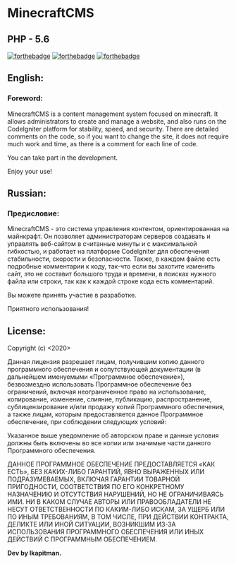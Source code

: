 # MinecraftCMS

## PHP - 5.6

[![forthebadge](https://forthebadge.com/images/badges/built-with-love.svg)](https://forthebadge.com)
[![forthebadge](https://forthebadge.com/images/badges/uses-html.svg)](https://forthebadge.com)
[![forthebadge](https://forthebadge.com/images/badges/built-by-hipsters.svg)](https://forthebadge.com)


## English:


### Foreword:


MinecraftCMS is a content management system focused on minecraft.
It allows administrators to create and manage a website, and also runs on the CodeIgniter platform for stability, speed, and security.
There are detailed comments on the code, so if you want to change the site,
it does not require much work and time,
as there is a comment for each line of code.

You can take part in the development.

Enjoy your use!


## Russian:


### Предисловие:


MinecraftCMS - это система управления контентом, ориентированная на майнкрафт.
Он позволяет администраторам серверов создавать и управлять веб-сайтом в считанные минуты и с максимальной гибкостью, и работает на платформе CodeIgniter для обеспечения стабильности, скорости и безопасности.
Также, в каждом файле есть подробные комментарии к коду, так-что если вы захотите изменить сайт,
это не составит большого труда и времени, в поисках нужного файла или строки,
так как к каждой строке кода есть комментарий.

Вы можете принять участие в разработке.

Приятного использования!


## License:


Copyright (c) <2020> <lkapitman>

Данная лицензия разрешает лицам, получившим копию данного программного обеспечения и сопутствующей документации (в дальнейшем именуемыми «Программное обеспечение»), безвозмездно использовать Программное обеспечение без ограничений, включая неограниченное право на использование, копирование, изменение, слияние, публикацию, распространение, сублицензирование и/или продажу копий Программного обеспечения, а также лицам, которым предоставляется данное Программное обеспечение, при соблюдении следующих условий:

Указанное выше уведомление об авторском праве и данные условия должны быть включены во все копии или значимые части данного Программного обеспечения.

ДАННОЕ ПРОГРАММНОЕ ОБЕСПЕЧЕНИЕ ПРЕДОСТАВЛЯЕТСЯ «КАК ЕСТЬ», БЕЗ КАКИХ-ЛИБО ГАРАНТИЙ, ЯВНО ВЫРАЖЕННЫХ ИЛИ ПОДРАЗУМЕВАЕМЫХ, ВКЛЮЧАЯ ГАРАНТИИ ТОВАРНОЙ ПРИГОДНОСТИ, СООТВЕТСТВИЯ ПО ЕГО КОНКРЕТНОМУ НАЗНАЧЕНИЮ И ОТСУТСТВИЯ НАРУШЕНИЙ, НО НЕ ОГРАНИЧИВАЯСЬ ИМИ. НИ В КАКОМ СЛУЧАЕ АВТОРЫ ИЛИ ПРАВООБЛАДАТЕЛИ НЕ НЕСУТ ОТВЕТСТВЕННОСТИ ПО КАКИМ-ЛИБО ИСКАМ, ЗА УЩЕРБ ИЛИ ПО ИНЫМ ТРЕБОВАНИЯМ, В ТОМ ЧИСЛЕ, ПРИ ДЕЙСТВИИ КОНТРАКТА, ДЕЛИКТЕ ИЛИ ИНОЙ СИТУАЦИИ, ВОЗНИКШИМ ИЗ-ЗА ИСПОЛЬЗОВАНИЯ ПРОГРАММНОГО ОБЕСПЕЧЕНИЯ ИЛИ ИНЫХ ДЕЙСТВИЙ С ПРОГРАММНЫМ ОБЕСПЕЧЕНИЕМ.


__Dev by lkapitman.__
